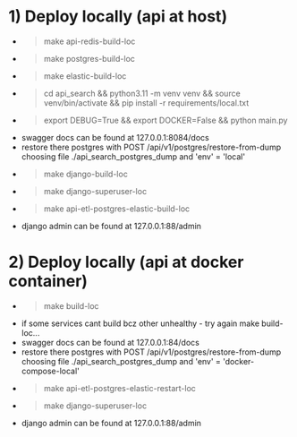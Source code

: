 # 1) Deploy locally (api at host)
- > make api-redis-build-loc
- > make postgres-build-loc
- > make elastic-build-loc
- > cd api_search && python3.11 -m venv venv && source venv/bin/activate && pip install -r requirements/local.txt
- > export DEBUG=True && export DOCKER=False && python main.py
- swagger docs can be found at 127.0.0.1:8084/docs
- restore there postgres with POST /api/v1/postgres/restore-from-dump choosing file ./api_search_postgres_dump and 'env' = 'local'
- > make django-build-loc
- > make django-superuser-loc
- > make api-etl-postgres-elastic-build-loc
- django admin can be found at 127.0.0.1:88/admin

# 2) Deploy locally (api at docker container)
- > make build-loc
- if some services cant build bcz other unhealthy - try again make build-loc...
- swagger docs can be found at 127.0.0.1:84/docs
- restore there postgres with POST /api/v1/postgres/restore-from-dump choosing file ./api_search_postgres_dump and 'env' = 'docker-compose-local'
- > make api-etl-postgres-elastic-restart-loc
- > make django-superuser-loc
- django admin can be found at 127.0.0.1:88/admin
